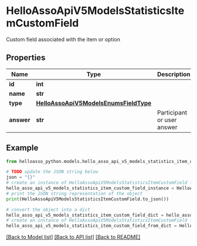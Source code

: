 # HelloAssoApiV5ModelsStatisticsItemCustomField

Custom field associated with the item or option

## Properties

Name | Type | Description | Notes
------------ | ------------- | ------------- | -------------
**id** | **int** |  | [optional] 
**name** | **str** |  | [optional] 
**type** | [**HelloAssoApiV5ModelsEnumsFieldType**](HelloAssoApiV5ModelsEnumsFieldType.md) |  | [optional] 
**answer** | **str** | Participant or user answer | [optional] 

## Example

```python
from helloasso_python.models.hello_asso_api_v5_models_statistics_item_custom_field import HelloAssoApiV5ModelsStatisticsItemCustomField

# TODO update the JSON string below
json = "{}"
# create an instance of HelloAssoApiV5ModelsStatisticsItemCustomField from a JSON string
hello_asso_api_v5_models_statistics_item_custom_field_instance = HelloAssoApiV5ModelsStatisticsItemCustomField.from_json(json)
# print the JSON string representation of the object
print(HelloAssoApiV5ModelsStatisticsItemCustomField.to_json())

# convert the object into a dict
hello_asso_api_v5_models_statistics_item_custom_field_dict = hello_asso_api_v5_models_statistics_item_custom_field_instance.to_dict()
# create an instance of HelloAssoApiV5ModelsStatisticsItemCustomField from a dict
hello_asso_api_v5_models_statistics_item_custom_field_from_dict = HelloAssoApiV5ModelsStatisticsItemCustomField.from_dict(hello_asso_api_v5_models_statistics_item_custom_field_dict)
```
[[Back to Model list]](../README.md#documentation-for-models) [[Back to API list]](../README.md#documentation-for-api-endpoints) [[Back to README]](../README.md)


